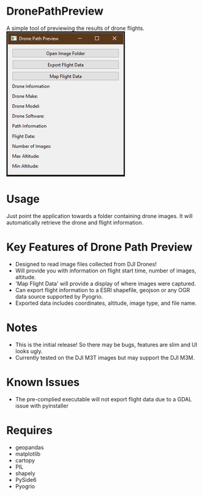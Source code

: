 # DronePathPreview
A simple tool of previewing the results of drone flights.
![img.png](img.png)

# Usage
Just point the application towards a folder containing drone images.
It will automatically retrieve the drone and flight information.

# Key Features of Drone Path Preview
- Designed to read image files collected from DJI Drones!
- Will provide you with information on flight start time, number of images, altitude.
- 'Map Flight Data' will provide a display of where images were captured.
- Can export flight information to a ESRI shapefile, geojson or any OGR data source supported by Pyogrio.
- Exported data includes coordinates, altitude, image type, and file name.

# Notes
- This is the initial release! So there may be bugs, features are slim and UI looks ugly.
- Currently tested on the DJI M3T images but may support the DJI M3M. 

# Known Issues
- The pre-complied executable will not export flight data due to a GDAL issue with pyinstaller

# Requires
- geopandas
- matplotlib
- cartopy
- PIL
- shapely
- PySide6
- Pyogrio